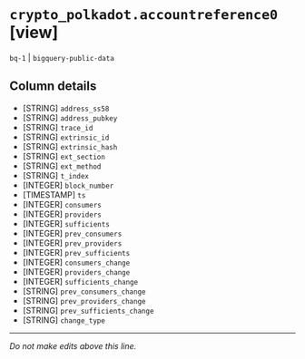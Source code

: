 # `crypto_polkadot.accountreference0` [view]
`bq-1` | `bigquery-public-data`

## Column details
* [STRING]    `address_ss58`
* [STRING]    `address_pubkey`
* [STRING]    `trace_id`
* [STRING]    `extrinsic_id`
* [STRING]    `extrinsic_hash`
* [STRING]    `ext_section`
* [STRING]    `ext_method`
* [STRING]    `t_index`
* [INTEGER]   `block_number`
* [TIMESTAMP] `ts`
* [INTEGER]   `consumers`
* [INTEGER]   `providers`
* [INTEGER]   `sufficients`
* [INTEGER]   `prev_consumers`
* [INTEGER]   `prev_providers`
* [INTEGER]   `prev_sufficients`
* [INTEGER]   `consumers_change`
* [INTEGER]   `providers_change`
* [INTEGER]   `sufficients_change`
* [STRING]    `prev_consumers_change`
* [STRING]    `prev_providers_change`
* [STRING]    `prev_sufficients_change`
* [STRING]    `change_type`

-------------------------------------------------------------------------------
*Do not make edits above this line.*
